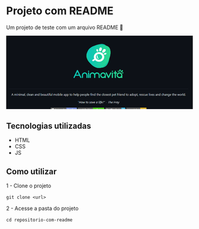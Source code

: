 # Projeto com README
Um projeto de teste com um arquivo README 🚀

 <img src="./tela.gif" alt="gif da tela incial do projeto xyz">

 ## Tecnologias utilizadas
 - HTML
 - CSS
 - JS
## Como utilizar

1 - Clone o projeto
```
git clone <url>
```

2 - Acesse a pasta do projeto
```
cd repositorio-com-readme
```
